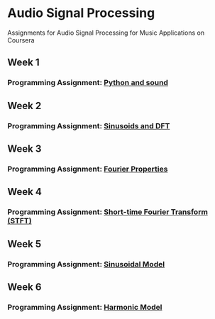 # Audio Signal Processing
Assignments for Audio Signal Processing for Music Applications on Coursera

## Week 1
### Programming Assignment: [Python and sound](https://github.com/akueisara/audio-signal-processing/tree/quiz/week%201)

## Week 2
### Programming Assignment: [Sinusoids and DFT](https://github.com/akueisara/audio-signal-processing/tree/quiz/week%202)

## Week 3
### Programming Assignment: [Fourier Properties](https://github.com/akueisara/audio-signal-processing/tree/quiz/week%203)

## Week 4
### Programming Assignment: [Short-time Fourier Transform (STFT)](https://github.com/akueisara/audio-signal-processing/tree/quiz/week%204)

## Week 5
### Programming Assignment: [Sinusoidal Model](https://github.com/akueisara/audio-signal-processing/tree/quiz/week%205)

## Week 6
### Programming Assignment: [Harmonic Model](https://github.com/akueisara/audio-signal-processing/tree/quiz/week%206)